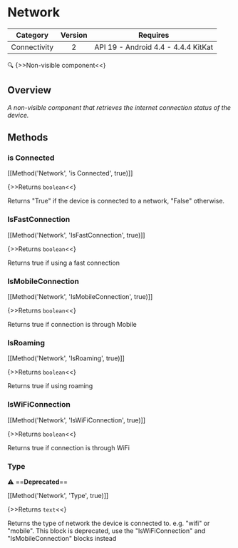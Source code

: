 # Network

| Category | Version | Requires |
|:--------:|:-------:|:--------:|
|Connectivity|2|API 19 - Android 4.4 - 4.4.4 KitKat|

:mag: {>>Non-visible component<<}

## Overview

_A non-visible component that retrieves the internet connection status of the device._

## Methods

### is Connected



[[Method('Network', 'is Connected', true)]]

{>>Returns `boolean`<<}


Returns "True" if the device is connected to a network, "False" otherwise.

### IsFastConnection



[[Method('Network', 'IsFastConnection', true)]]

{>>Returns `boolean`<<}


Returns true if using a fast connection

### IsMobileConnection



[[Method('Network', 'IsMobileConnection', true)]]

{>>Returns `boolean`<<}


Returns true if connection is through Mobile

### IsRoaming



[[Method('Network', 'IsRoaming', true)]]

{>>Returns `boolean`<<}


Returns true if using roaming

### IsWiFiConnection



[[Method('Network', 'IsWiFiConnection', true)]]

{>>Returns `boolean`<<}


Returns true if connection is through WiFi

### Type

:warning: ==**Deprecated**==

[[Method('Network', 'Type', true)]]

{>>Returns `text`<<}


Returns the type of network the device is connected to. e.g. "wifi" or "mobile". This block is deprecated, use the "IsWiFiConnection" and "IsMobileConnection" blocks instead